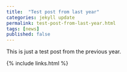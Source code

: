 ```yaml
---
title:  "Test post from last year"
categories: jekyll update
permalink: test-post-from-last-year.html
tags: [news]
published: false
---
```


This is just a test post from the previous year.

{% include links.html %}
